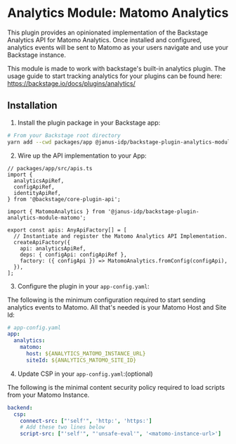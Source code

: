 # Analytics Module: Matomo Analytics

This plugin provides an opinionated implementation of the Backstage Analytics
API for Matomo Analytics. Once installed and configured, analytics events will
be sent to Matomo as your users navigate and use your Backstage instance.

This module is made to work with backstage's built-in analytics plugin. The usage guide to start tracking analytics for your plugins can be found here: https://backstage.io/docs/plugins/analytics/

## Installation

1. Install the plugin package in your Backstage app:

```sh
# From your Backstage root directory
yarn add --cwd packages/app @janus-idp/backstage-plugin-analytics-module-matomo
```

2. Wire up the API implementation to your App:

```tsx
// packages/app/src/apis.ts
import {
  analyticsApiRef,
  configApiRef,
  identityApiRef,
} from '@backstage/core-plugin-api';

import { MatomoAnalytics } from '@janus-idp/backstage-plugin-analytics-module-matomo';

export const apis: AnyApiFactory[] = [
  // Instantiate and register the Matomo Analytics API Implementation.
  createApiFactory({
    api: analyticsApiRef,
    deps: { configApi: configApiRef },
    factory: ({ configApi }) => MatomoAnalytics.fromConfig(configApi),
  }),
];
```

3. Configure the plugin in your `app-config.yaml`:

The following is the minimum configuration required to start sending analytics
events to Matomo. All that's needed is your Matomo Host and Site Id:

```yaml
# app-config.yaml
app:
  analytics:
    matomo:
      host: ${ANALYTICS_MATOMO_INSTANCE_URL}
      siteId: ${ANALYTICS_MATOMO_SITE_ID}
```

4. Update CSP in your `app-config.yaml`:(optional)

The following is the minimal content security policy required to load scripts from your Matomo Instance.

```yaml
backend:
  csp:
    connect-src: ["'self'", 'http:', 'https:']
    # Add these two lines below
    script-src: ["'self'", "'unsafe-eval'", '<matomo-instance-url>']
```
